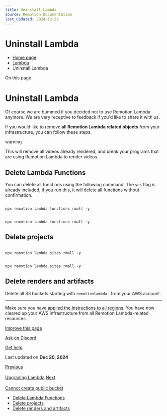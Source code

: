 ```yaml
---
title: Uninstall Lambda
source: Remotion Documentation
last_updated: 2024-12-22
---
```


# Uninstall Lambda

- [Home page](/)
- [Lambda](/docs/lambda)
- Uninstall Lambda

On this page

# Uninstall Lambda

Of course we are bummed if you decided not to use Remotion Lambda anymore. We are very receptive to feedback if you'd like to share it with us.

If you would like to remove **all Remotion Lambda related objects** from your infrastructure, you can follow these steps.

warning

This will remove all videos already rendered, and break your programs that are using Remotion Lambda to render videos.

## Delete Lambda Functions [​](\#delete-lambda-functions "Direct link to Delete Lambda Functions")

You can delete all functions using the following command. The `yes` flag is already included, if you run this, it will delete all functions without confirmation.

```

npx remotion lambda functions rmall -y
```

```

npx remotion lambda functions rmall -y
```

## Delete projects [​](\#delete-projects "Direct link to Delete projects")

```

npx remotion lambda sites rmall -y
```

```

npx remotion lambda sites rmall -y
```

## Delete renders and artifacts [​](\#delete-renders-and-artifacts "Direct link to Delete renders and artifacts")

Delete all S3 buckets starting with `remotionlambda-` from your AWS account.

* * *

Make sure you have [applied the instructions to all regions](/docs/lambda/region-selection). You have now cleared up your AWS infrastructure from all Remotion Lambda-related resources.

[Improve this page](https://github.com/remotion-dev/remotion/edit/main/packages/docs/docs/lambda/uninstall.mdx)

[Ask on Discord](https://remotion.dev/discord)

[Get help](/docs/get-help)

Last updated on **Dec 20, 2024**

[Previous\
\
Upgrading Lambda](/docs/lambda/upgrading) [Next\
\
Cannot create public bucket](/docs/lambda/s3-public-access)

- [Delete Lambda Functions](#delete-lambda-functions)
- [Delete projects](#delete-projects)
- [Delete renders and artifacts](#delete-renders-and-artifacts)

